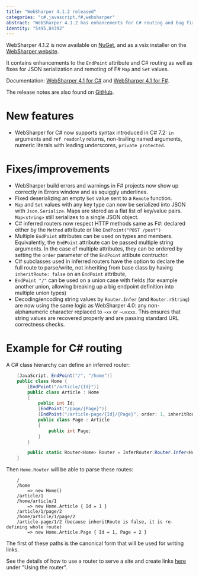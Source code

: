 ```yaml
---
title: "WebSharper 4.1.2 released"
categories: "c#,javascript,f#,websharper"
abstract: "WebSharper 4.1.2 has enhancements for C# routing and bug fixes"
identity: "5495,84392"
---
```

WebSharper 4.1.2 is now available on [NuGet](https://www.nuget.org/packages/websharper), and as a vsix installer on the [WebSharper website](http://websharper.com/downloads).

It contains enhancements to the `EndPoint` attribute and C# routing as well as fixes for JSON serialization and remoting of F# `Map` and `Set` values.

Documentation: [WebSharper 4.1 for C#](http://developers-test.websharper.io/docs/v4.1/cs) and [WebSharper 4.1 for F#](http://developers-test.websharper.io/docs/v4.1/fs).

The release notes are also found on [GitHub](https://github.com/dotnet-websharper/websharper/releases/tag/4.1.2.178).

# New features
* WebSharper for C# now supports syntax introduced in C# 7.2: `in` arguments and `ref readonly` returns, non-trailing named arguments, numeric literals with leading underscores, `private protected`.

# Fixes/improvements
* WebSharper build errors and warnings in F# projects now show up correctly in Errors window and as squiggly underlines.
* Fixed deserializing an empty `Set` value sent to a `Remote` function.
* `Map` and `Set` values with any key type can now be serialized into JSON with `Json.Serialize`. Maps are stored as a flat list of key/value pairs. `Map<string>` still serializes to a single JSON object.
* C# inferred routers now respect HTTP methods same as F#: declared either by the `Method` attribute or like `EndPoint("POST /post")`
* Multiple `EndPoint` attributes can be used on types and members. Equivalently, the `EndPoint` attribute can be passed multiple string arguments. In the case of multiple attributes, they can be ordered by setting the `order` parameter of the `EndPoint` attibute contructor.
* C# subclasses used in inferred routers have the option to declare the full route to parse/write, not inheriting from base class by having `inheritRoute: false` on an `EndPoint` attribute,
* `EndPoint "/"` can be used on a union case with fields (for example another union, allowing breaking up a big endpoint definition into multiple union types)
* Decoding/encoding string values by `Router.Infer` (and `Router.rString`) are now using the same logic as WebSharper 4.0: any non-alphanumeric character replaced to `~xx` or `~uxxxx`. This ensures that string values are recovered properly and are passing standard URL correctness checks.

# Example for C# routing

A C# class hierarchy can define an inferred router:

```csharp
    [JavaScript, EndPoint("/", "/home")]
    public class Home {
        [EndPoint("/article/{Id}")]
        public class Article : Home
        {
            public int Id;
            [EndPoint("/page/{Page}")]
            [EndPoint("/article-page/{Id}/{Page}", order: 1, inheritRoute: false)]
            public class Page : Article
            {
                public int Page;
            }
        }

        public static Router<Home> Router = InferRouter.Router.Infer<Home>();
    }
```

Then `Home.Router` will be able to parse these routes:

```
    /
    /home
        => new Home()
    /article/1
    /home/article/1
        => new Home.Article { Id = 1 }
    /article/1/page/2
    /home/article/1/page/2
    /article-page/1/2 (because inheritRoute is false, it is re-defining whole route)
    	=> new Home.Article.Page { Id = 1, Page = 2 }
```

The first of these paths is the canonical form that will be used for writing links.

See the details of how to use a router to serve a site and create links [here](https://developers.websharper.com/docs/v4.1/cs/sitelets) under "Using the router".